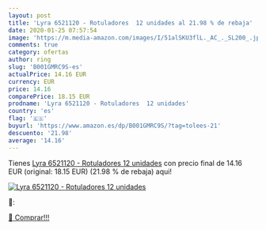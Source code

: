 ```yaml
---
layout: post
title: 'Lyra 6521120 - Rotuladores  12 unidades al 21.98 % de rebaja'
date: 2020-01-25 07:57:54
image: 'https://m.media-amazon.com/images/I/51alSKU3flL._AC_._SL200_.jpg'
comments: true
category: ofertas
author: ring
slug: 'B001GMRC9S-es'
actualPrice: 14.16 EUR
currency: EUR
price: 14.16
comparePrice: 18.15 EUR
prodname: 'Lyra 6521120 - Rotuladores  12 unidades'
country: 'es'
flag: '🇪🇸'
buyurl: 'https://www.amazon.es/dp/B001GMRC9S/?tag=tolees-21'
descuento: '21.98'
average: '14.16'
---
```


Tienes [Lyra 6521120 - Rotuladores  12 unidades](https://www.amazon.es/dp/B001GMRC9S/?tag=tolees-21) con precio final de  14.16 EUR (original: 18.15 EUR) (21.98 %  de rebaja) aqui!

[![Lyra 6521120 - Rotuladores  12 unidades](https://m.media-amazon.com/images/I/51alSKU3flL._AC_._SL200_.jpg)](https://www.amazon.es/dp/B001GMRC9S/?tag=tolees-21)

🔎:


[🛒 Comprar!!!](https://www.amazon.es/dp/B001GMRC9S/?tag=tolees-21)
